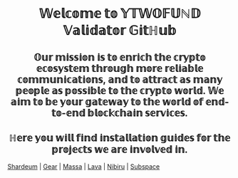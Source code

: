 <h1 align="center">𝕎𝕖𝕝𝕔𝕠𝕞𝕖 𝕥𝕠 𝕐𝕋𝕎𝕆𝔽𝕌ℕ𝔻 𝕍𝕒𝕝𝕚𝕕𝕒𝕥𝕠𝕣 𝔾𝕚𝕥ℍ𝕦𝕓</a>
<h2 align="center">𝕆𝕦𝕣 𝕞𝕚𝕤𝕤𝕚𝕠𝕟 𝕚𝕤 𝕥𝕠 𝕖𝕟𝕣𝕚𝕔𝕙 𝕥𝕙𝕖 𝕔𝕣𝕪𝕡𝕥𝕠 𝕖𝕔𝕠𝕤𝕪𝕤𝕥𝕖𝕞 𝕥𝕙𝕣𝕠𝕦𝕘𝕙 𝕞𝕠𝕣𝕖 𝕣𝕖𝕝𝕚𝕒𝕓𝕝𝕖 𝕔𝕠𝕞𝕞𝕦𝕟𝕚𝕔𝕒𝕥𝕚𝕠𝕟𝕤, 𝕒𝕟𝕕 𝕥𝕠 𝕒𝕥𝕥𝕣𝕒𝕔𝕥 𝕒𝕤 𝕞𝕒𝕟𝕪 𝕡𝕖𝕠𝕡𝕝𝕖 𝕒𝕤 𝕡𝕠𝕤𝕤𝕚𝕓𝕝𝕖 𝕥𝕠 𝕥𝕙𝕖 𝕔𝕣𝕪𝕡𝕥𝕠 𝕨𝕠𝕣𝕝𝕕. 𝕎𝕖 𝕒𝕚𝕞 𝕥𝕠 𝕓𝕖 𝕪𝕠𝕦𝕣 𝕘𝕒𝕥𝕖𝕨𝕒𝕪 𝕥𝕠 𝕥𝕙𝕖 𝕨𝕠𝕣𝕝𝕕 𝕠𝕗 𝕖𝕟𝕕-𝕥𝕠-𝕖𝕟𝕕 𝕓𝕝𝕠𝕔𝕜𝕔𝕙𝕒𝕚𝕟 𝕤𝕖𝕣𝕧𝕚𝕔𝕖𝕤.</h3>
<h2 align="center">ℍ𝕖𝕣𝕖 𝕪𝕠𝕦 𝕨𝕚𝕝𝕝 𝕗𝕚𝕟𝕕 𝕚𝕟𝕤𝕥𝕒𝕝𝕝𝕒𝕥𝕚𝕠𝕟 𝕘𝕦𝕚𝕕𝕖𝕤 𝕗𝕠𝕣 𝕥𝕙𝕖 𝕡𝕣𝕠𝕛𝕖𝕔𝕥𝕤 𝕨𝕖 𝕒𝕣𝕖 𝕚𝕟𝕧𝕠𝕝𝕧𝕖𝕕 𝕚𝕟.</h3>


[Shardeum](https://github.com/YTWOFUND/Shardeum)    |   [Gear](https://github.com/YTWOFUND/Gear)    |   [Massa](https://github.com/YTWOFUND/Massa)    |   [Lava](https://github.com/YTWOFUND/Lava)    |   [Nibiru](https://github.com/YTWOFUND/Nibiru)    |   [Subspace](https://github.com/YTWOFUND/Subspace)
